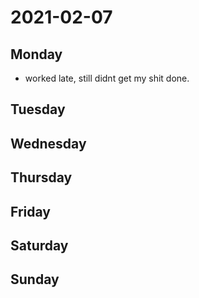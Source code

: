 # 2021-02-07

## Monday
- worked late, still didnt get my shit done. 

## Tuesday

## Wednesday

## Thursday

## Friday

## Saturday 

## Sunday